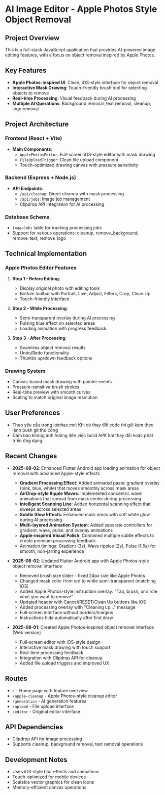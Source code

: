 # AI Image Editor - Apple Photos Style Object Removal

## Project Overview
This is a full-stack JavaScript application that provides AI-powered image editing features, with a focus on object removal inspired by Apple Photos.

## Key Features
- **Apple Photos-inspired UI**: Clean, iOS-style interface for object removal
- **Interactive Mask Drawing**: Touch-friendly brush tool for selecting objects to remove
- **Real-time Processing**: Visual feedback during AI processing
- **Multiple AI Operations**: Background removal, text removal, cleanup, logo removal

## Project Architecture

### Frontend (React + Vite)
- **Main Components**:
  - `ApplePhotosEditor`: Full-screen iOS-style editor with mask drawing
  - `FileUploadTrigger`: Clean file upload component
  - Touch-optimized drawing canvas with pressure sensitivity
  
### Backend (Express + Node.js)
- **API Endpoints**:
  - `/api/cleanup`: Direct cleanup with mask processing
  - `/api/jobs`: Image job management
  - Clipdrop API integration for AI processing

### Database Schema
- `imageJobs` table for tracking processing jobs
- Support for various operations: cleanup, remove_background, remove_text, remove_logo

## Technical Implementation

### Apple Photos Editor Features
1. **Step 1 - Before Editing**:
   - Display original photo with editing tools
   - Bottom toolbar with Portrait, Live, Adjust, Filters, Crop, Clean Up
   - Touch-friendly interface

2. **Step 2 - While Processing**:
   - Semi-transparent overlay during AI processing
   - Pulsing blue effect on selected areas
   - Loading animation with progress feedback

3. **Step 3 - After Processing**:
   - Seamless object removal results
   - Undo/Redo functionality
   - Thumbs up/down feedback options

### Drawing System
- Canvas-based mask drawing with pointer events
- Pressure-sensitive brush strokes
- Real-time preview with smooth curves
- Scaling to match original image resolution

## User Preferences
- Theo yêu cầu trong loinhac.md: Khi có thay đổi code thì gửi kèm theo lệnh push git thủ công
- Đảm bảo không ảnh hưởng đến việc build APK khi thay đổi hoặc phát triển ứng dụng

## Recent Changes
- **2025-08-02**: Enhanced Flutter Android app loading animation for object removal with advanced Apple-style effects
  - **Gradient Processing Effect**: Added animated pastel gradient overlay (pink, blue, white) that moves smoothly across mask areas
  - **AirDrop-style Ripple Waves**: Implemented concentric wave animations that spread from mask center during processing
  - **Intelligent Scanning Line**: Added horizontal scanning effect that sweeps across selected areas
  - **Subtle Glow Effects**: Enhanced mask areas with soft white glow during AI processing
  - **Multi-layered Animation System**: Added separate controllers for gradient, wave, pulse, and overlay animations
  - **Apple-inspired Visual Polish**: Combined multiple subtle effects to create premium processing feedback
  - Animation timings: Gradient (3s), Wave ripples (2s), Pulse (1.5s) for smooth, non-jarring experience
  
- **2025-08-02**: Updated Flutter Android app with Apple Photos-style object removal interface
  - Removed brush size slider - fixed 24px size like Apple Photos
  - Changed mask color from red to white semi-transparent (matching iOS)
  - Added Apple Photos-style instruction overlay: "Tap, brush, or circle what you want to remove"
  - Updated header with Cancel/RESET/Clean Up buttons like iOS
  - Added processing overlay with "Cleaning up..." message
  - Full-screen interface without borders/margins
  - Instructions hide automatically after first draw

- **2025-08-01**: Created Apple Photos-inspired object removal interface (Web version)
  - Full-screen editor with iOS-style design
  - Interactive mask drawing with touch support
  - Real-time processing feedback
  - Integration with Clipdrop API for cleanup
  - Added file upload triggers and improved UX

## Routes
- `/` - Home page with feature overview
- `/apple-cleanup` - Apple Photos-style cleanup editor
- `/generation` - AI generation features
- `/upload` - File upload interface
- `/editor` - Original editor interface

## API Dependencies
- Clipdrop API for image processing
- Supports cleanup, background removal, text removal operations

## Development Notes
- Uses iOS-style blur effects and animations
- Touch-optimized for mobile devices
- Scalable vector graphics for clean icons
- Memory-efficient canvas operations